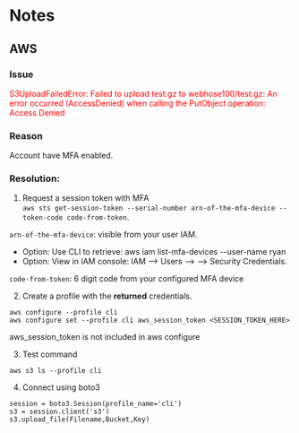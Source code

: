 # Notes
## AWS 
### Issue

<p style="color:red;">S3UploadFailedError: Failed to upload test.gz to webhose100/test.gz: An error occurred (AccessDenied) when calling the PutObject operation: Access Denied</p>

### Reason
Account have MFA enabled. 

### Resolution:

1. Request a session token with MFA  
`aws sts get-session-token --serial-number arn-of-the-mfa-device --token-code code-from-token`. 

  `arn-of-the-mfa-device`: visible from your user IAM. 
  - Option: Use CLI to retrieve: aws iam list-mfa-devices --user-name ryan
  - Option: View in IAM console: IAM --> Users --> --> Security Credentials.  
  
   `code-from-token`: 6 digit code from your configured MFA device
  
2. Create a profile with the **returned** credentials.  
```
aws configure --profile cli 
aws configure set --profile cli aws_session_token <SESSION_TOKEN_HERE>
```
aws_session_token is not included in aws configure

3. Test command

`aws s3 ls --profile cli`

4. Connect using boto3

```
session = boto3.Session(profile_name='cli')
s3 = session.client('s3')
s3.upload_file(Filename,Bucket,Key)
```

